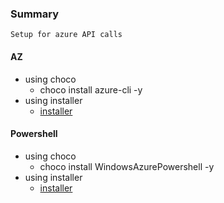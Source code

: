 ### Summary
    Setup for azure API calls
#### AZ
* using choco
    * choco install azure-cli -y
* using installer
    * [installer](https://docs.microsoft.com/en-us/cli/azure/install-azure-cli?view=azure-cli-latest)

#### Powershell
* using choco
    * choco install WindowsAzurePowershell -y
* using installer
    * [installer](https://docs.microsoft.com/en-us/powershell/azure/install-azurerm-ps?view=azurermps-6.9.0)




